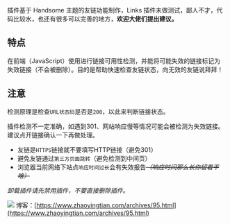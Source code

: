 插件基于 Handsome 主题的友链功能制作，Links 插件未做测试，鄙人不才，代码比较水，也还有很多可以完善的地方，**欢迎大佬们提出建议。**

## 特点

在前端（JavaScript）使用进行链接可用性检测，并能将可能失效的链接标记为失效链接（不会被删除）。目的是帮助快速检查友链状态，向无效的友链说拜拜！

## 注意

检测原理是检查`URL状态码`是否是`200`，以此来判断链接状态。

插件检测不一定准确，如遇到301、网站响应慢等情况可能会被检测为失效链接。建议点开链接确认一下再做处理。

* 友链是`HTTPS`链接就不要填写HTTP链接（避免301）
* 避免友链通过`第三方页面跳转`（避免检测到中间页）
* 浏览器当前网络下站点`响应时间过长`会有失效报告~~*（响应时间那么长你留着干啥）*~~

*卸载插件请先禁用插件，不要直接删除插件。*

![](https://cdn.zhaoyingtian.com/blog/2021/09/09/211539.jpg)
博客：[https://www.zhaoyingtian.com/archives/95.html](https://www.zhaoyingtian.com/archives/95.html)
